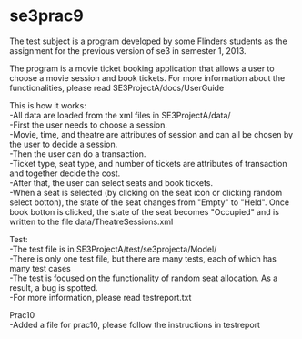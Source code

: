 se3prac9
========
The test subject is a program developed by some Flinders students as the assignment for the previous version of se3 in 
semester 1, 2013.

The program is a movie ticket booking application that allows a user to choose a movie session and book tickets. For more 
information about the functionalities, please read SE3ProjectA/docs/UserGuide

This is how it works:<br>
  -All data are loaded from the xml files in SE3ProjectA/data/<br>
  -First the user needs to choose a session.<br>
  -Movie, time, and theatre are attributes of session and can all be chosen by the user to decide a session.<br>
  -Then the user can do a transaction.<br>
  -Ticket type, seat type, and number of tickets are attributes of transaction and together decide the cost.<br>
  -After that, the user can select seats and book tickets.<br>
  -When a seat is selected (by clicking on the seat icon or clicking random select botton), the state of the seat changes
   from "Empty" to "Held". Once book botton is clicked, the state of the seat becomes "Occupied" and is written to the file 
   data/TheatreSessions.xml

Test:<br>
  -The test file is in SE3ProjectA/test/se3projecta/Model/<br>
  -There is only one test file, but there are many tests, each of which has many test cases<br>
  -The test is focused on the functionality of random seat allocation. As a result, a bug is spotted.<br>
  -For more information, please read testreport.txt<br>

Prac10<br>
  -Added a file for prac10, please follow the instructions in testreport
  
